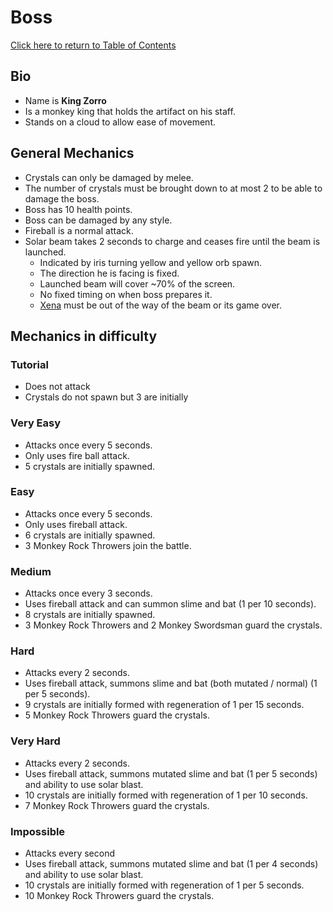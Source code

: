 # Boss
[Click here to return to Table of Contents](https://github.com/DragonMeme/CS302_Group7_Java/blob/master/README.md)
## Bio
* Name is **King Zorro**
* Is a monkey king that holds the artifact on his staff.
* Stands on a cloud to allow ease of movement.
## General Mechanics
* Crystals can only be damaged by melee.
* The number of crystals must be brought down to at most 2 to be able to damage the boss.
* Boss has 10 health points.
* Boss can be damaged by any style.
* Fireball is a normal attack.
* Solar beam takes 2 seconds to charge and ceases fire until the beam is launched.
  * Indicated by iris turning yellow and yellow orb spawn.
  * The direction he is facing is fixed.
  * Launched beam will cover ~70% of the screen.
  * No fixed timing on when boss prepares it.
  * [Xena](https://github.com/DragonMeme/CS302_Group7_Java/edit/master/plans/protagonist.md) must be out of the way of the beam or its game over.
## Mechanics in difficulty
### Tutorial
* Does not attack
* Crystals do not spawn but 3 are initially

### Very Easy
* Attacks once every 5 seconds.
* Only uses fire ball attack.
* 5 crystals are initially spawned.

### Easy
* Attacks once every 5 seconds.
* Only uses fireball attack.
* 6 crystals are initially spawned.
* 3 Monkey Rock Throwers join the battle.

### Medium
* Attacks once every 3 seconds.
* Uses fireball attack and can summon slime and bat (1 per 10 seconds).
* 8 crystals are initially spawned.
* 3 Monkey Rock Throwers and 2 Monkey Swordsman guard the crystals.

### Hard
* Attacks every 2 seconds.
* Uses fireball attack, summons slime and bat (both mutated / normal) (1 per 5 seconds).
* 9 crystals are initially formed with regeneration of 1 per 15 seconds.
* 5 Monkey Rock Throwers guard the crystals.

### Very Hard
* Attacks every 2 seconds.
* Uses fireball attack, summons mutated slime and bat (1 per 5 seconds) and ability to use solar blast.
* 10 crystals are initially formed with regeneration of 1 per 10 seconds.
* 7 Monkey Rock Throwers guard the crystals.

### Impossible
* Attacks every second
* Uses fireball attack, summons mutated slime and bat (1 per 4 seconds) and ability to use solar blast.
* 10 crystals are initially formed with regeneration of 1 per 5 seconds.
* 10 Monkey Rock Throwers guard the crystals.
